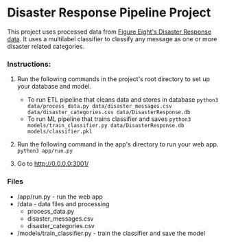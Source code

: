 # Disaster Response Pipeline Project

This project uses processed data from <a href="https://www.figure-eight.com/dataset/combined-disaster-response-data/">Figure Eight's Disaster Response data</a>.
It uses a multilabel classifier to classify any message as one or more disaster related categories.

### Instructions:
1. Run the following commands in the project's root directory to set up your database and model.

    - To run ETL pipeline that cleans data and stores in database
        `python3 data/process_data.py data/disaster_messages.csv data/disaster_categories.csv data/DisasterResponse.db`
    - To run ML pipeline that trains classifier and saves
        `python3 models/train_classifier.py data/DisasterResponse.db models/classifier.pkl`

2. Run the following command in the app's directory to run your web app.
    `python3 app/run.py`

3. Go to http://0.0.0.0:3001/


### Files
- /app/run.py - run the web app
- /data - data files and processing
    - process_data.py
    - disaster_messages.csv
    - disaster_categories.csv
- /models/train_classifier.py - train the classifier and save the model
